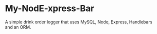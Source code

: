 # My-NodE-xpress-Bar
A simple drink order logger that uses MySQL, Node, Express, Handlebars and an ORM. 
